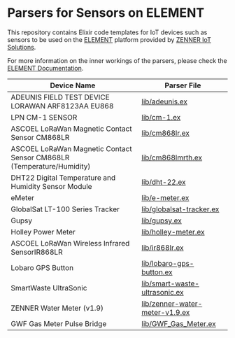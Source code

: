# Parsers for Sensors on ELEMENT

This repository contains Elixir code templates for IoT devices such as sensors to be used on the [ELEMENT](https://element-iot.com) platform provided by [ZENNER IoT Solutions](https://zenner-iot.com/).

For more information on the inner workings of the parsers, please check the [ELEMENT Documentation](https://docs.element-iot.com/parsers/overview/).

Device Name | Parser File
------------|-------------
ADEUNIS FIELD TEST DEVICE LORAWAN ARF8123AA EU868 | [lib/adeunis.ex](lib/adeunis.ex)
LPN CM-1 SENSOR | [lib/cm-1.ex](lib/cm-1.ex)
ASCOEL LoRaWan Magnetic Contact Sensor CM868LR | [lib/cm868lr.ex](lib/cm868lr.ex)
ASCOEL LoRaWan Magnetic Contact Sensor CM868LR (Temperature/Humidity) | [lib/cm868lmrth.ex](lib/cm868lmrth.ex)
DHT22 Digital Temperature and Humidity Sensor Module | [lib/dht-22.ex](lib/dht-22.ex)
eMeter | [lib/e-meter.ex](lib/e-meter.ex)
GlobalSat LT-100 Series Tracker | [lib/globalsat-tracker.ex](lib/globalsat-tracker.ex)
Gupsy | [lib/gupsy.ex](lib/gupsy.ex)
Holley Power Meter | [lib/holley-meter.ex](lib/holley-meter.ex)
ASCOEL LoRaWan Wireless Infrared SensorIR868LR | [lib/ir868lr.ex](lib/ir868lr.ex)
Lobaro GPS Button | [lib/lobaro-gps-button.ex](lib/lobaro-gps-button.ex)
SmartWaste UltraSonic | [lib/smart-waste-ultrasonic.ex](lib/smart-waste-ultrasonic.ex)
ZENNER Water Meter (v1.9) | [lib/zenner-water-meter-v1.9.ex](lib/zenner-water-meter-v1.9.ex)
GWF Gas Meter Pulse Bridge | [lib/GWF_Gas_Meter.ex](lib/GWF_Gas_Meter.ex)

